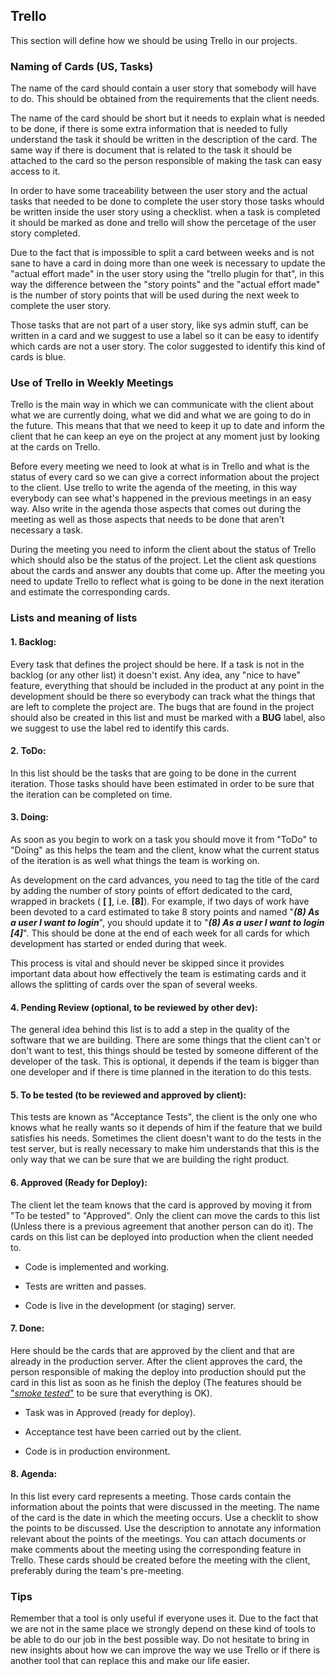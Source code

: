 ﻿Trello
-----------

This section will define how we should be using Trello in our
projects.

### Naming of Cards (US, Tasks)

The name of the card should contain a user story that somebody will
have to do. This should be obtained from the requirements that the
client needs.

The name of the card should be short but it needs to explain what is
needed to be done, if there is some extra information that is needed
to fully understand the task it should be written in the description
of the card. The same way if there is document that is related to the
task it should be attached to the card so the person responsible of
making the task can easy access to it.

In order to have some traceability between the user story and the
actual tasks that needed to be done to complete the user story those
tasks whould be written inside the user story using a checklist. when
a task is completed it should be marked as done and trello will show
the percetage of the user story completed.

Due to the fact that is impossible to split a card between weeks and
is not sane to have a card in doing more than one week is necessary to
update the "actual effort made" in the user story using the "trello
plugin for that", in this way the difference between the "story
points" and the "actual effort made" is the number of story points
that will be used during the next week to complete the user story.

Those tasks that are not part of a user story, like sys admin stuff,
can be written in a card and we suggest to use a label so it can be
easy to identify which cards are not a user story. The color suggested
to identify this kind of cards is blue.

### Use of Trello in Weekly Meetings

Trello is the main way in which we can communicate with the client
about what we are currently doing, what we did and what we are going
to do in the future. This means that that we need to keep it up to
date and inform the client that he can keep an eye on the project at
any moment just by looking at the cards on Trello.

Before every meeting we need to look at what is in Trello and what is
the status of every card so we can give a correct information about
the project to the client. Use trello to write the agenda of the
meeting, in this way everybody can see what's happened in the previous
meetings in an easy way. Also write in the agenda those aspects that
comes out during the meeting as well as those aspects that needs to be
done that aren't necessary a task.

During the meeting you need to inform the client about the status of
Trello which should also be the status of the project. Let the client
ask questions about the cards and answer any doubts that come
up. After the meeting you need to update Trello to reflect what is
going to be done in the next iteration and estimate the corresponding
cards.

### Lists and meaning of lists

#### 1. **Backlog:**

Every task that defines the project should be here. If a task is not
in the backlog (or any other list) it doesn't exist. Any idea, any
"nice to have" feature, everything that should be included in the
product at any point in the development should be there so everybody
can track what the things that are left to complete the project
are. The bugs that are found in the project should also be created in
this list and must be marked with a **BUG** label, also we suggest to
use the label red to identify this cards.

#### 2. **ToDo:**

In this list should be the tasks that are going to be done in the
current iteration. Those tasks should have been estimated in order to
be sure that the iteration can be completed on time.

#### 3. **Doing:**

As soon as you begin to work on a task you should move it from "ToDo"
to "Doing" as this helps the team and the client, know what the
current status of the iteration is as well what things the team is
working on.

As development on the card advances, you need to tag the title of the
card by adding the number of story points of effort dedicated to the
card, wrapped in brackets ( **[ ]**, i.e. **[8]**). For example, if
two days of work have been devoted to a card estimated to take 8 story
points and named "***(8) As a user I want to login***", you should
update it to "***(8) As a user I want to login [4]***". This should be
done at the end of each week for all cards for which development has
started or ended during that week.

This process is vital and should never be skipped since it provides
important data about how effectively the team is estimating cards and
it allows the splitting of cards over the span of several weeks.

#### 4. **Pending Review (optional, to be reviewed by other dev):**

The general idea behind this list is to add a step in the quality of
the software that we are building. There are some things that the
client can't or don't want to test, this things should be tested by
someone different of the developer of the task. This is optional, it
depends if the team is bigger than one developer and if there is time
planned in the iteration to do this tests.

#### 5. **To be tested (to be reviewed and approved by client):**

This tests are known as "Acceptance Tests", the client is the only one
who knows what he really wants so it depends of him if the feature
that we build satisfies his needs. Sometimes the client doesn't want
to do the tests in the test server, but is really necessary to make
him understands that this is the only way that we can be sure that we
are building the right product.

#### 6. **Approved (Ready for Deploy):**

The client let the team knows that the card is approved by moving it
from "To be tested" to "Approved". Only the client can move the cards
to this list (Unless there is a previous agreement that another person
can do it). The cards on this list can be deployed into production
when the client needed to.

- Code is implemented and working.

- Tests are written and passes.

- Code is live in the development (or staging) server.

#### 7. **Done:**

Here should be the cards that are approved by the client and that are
already in the production server. After the client approves the card,
the person responsible of making the deploy into production should put
the card in this list as soon as he finish the deploy (The features
should be
["*smoke tested*"](https://en.wikipedia.org/wiki/Smoke_testing_(software))
to be sure that everything is OK).

- Task was in Approved (ready for deploy).

- Acceptance test have been carried out by the client.

- Code is in production environment.

#### 8. **Agenda:**

In this list every card represents a meeting. Those cards contain the
information about the points that were discussed in the meeting. The
name of the card is the date in which the meeting occurs.  Use a
checklit to show the points to be discussed. Use the description to
annotate any information relevant about the points of the meetings.
You can attach documents or make comments about the meeting using the
corresponding feature in Trello.  These cards should be created before
the meeting with the client, preferably during the team's pre-meeting.

### Tips

Remember that a tool is only useful if everyone uses it. Due to the
fact that we are not in the same place we strongly depend on these
kind of tools to be able to do our job in the best possible way. Do
not hesitate to bring in new insights about how we can improve the way
we use Trello or if there is another tool that can replace this and
make our life easier.

